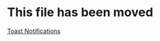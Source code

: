 # This file has been moved

[Toast Notifications](https://github.com/microsoft/WindowsTemplateStudio/blob/release/docs/UWP/features/toast-notifications.vb.md)